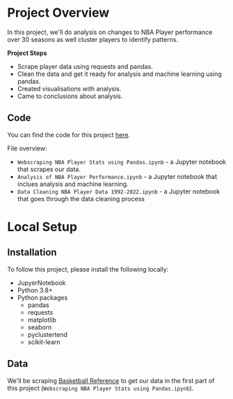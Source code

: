 

# Project Overview

In this project, we'll do analysis on changes to NBA Player performance over 30 seasons as well cluster players to identify patterns.  

**Project Steps**

* Scrape player data using requests and pandas.  
* Clean the data and get it ready for analysis and machine learning using pandas.
* Created visualisations with analysis.
* Came to conclusions about analysis.

## Code

You can find the code for this project [here](https://github.com/JoshuaOD/Projects/tree/main/NBA%20Projects).

File overview:

* `Webscraping NBA Player Stats using Pandas.ipynb` - a Jupyter notebook that scrapes our data.
* `Analysis of NBA Player Performance.ipynb` - a Jupyter notebook that inclues analysis and machine learning.
* `Data Cleaning NBA Player Data 1992-2022.ipynb` - a Jupyter notebook that goes through the data cleaning process

# Local Setup

## Installation

To follow this project, please install the following locally:

* JupyerNotebook
* Python 3.8+
* Python packages
    * pandas
    * requests
    * matplotlib
    * seaborn
    * pyclustertend
    * scikit-learn
    
## Data

We'll be scraping [Basketball Reference](https://www.basketball-reference.com/) to get our data in the first part of this project (`Webscraping NBA Player Stats using Pandas.ipynb`).
